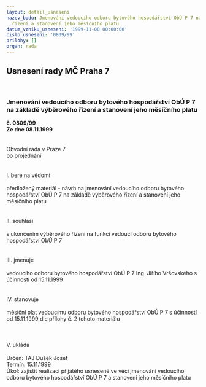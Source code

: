 ```yaml
---
layout: detail_usneseni
nazev_bodu: Jmenování vedoucího odboru bytového hospodářství ObÚ P 7 na základě výběrového
  řízení a stanovení jeho měsíčního platu
datum_vzniku_usneseni: '1999-11-08 00:00:00'
cislo_usneseni: '0809/99'
prilohy: []
organ: rada
---
```

<div id="ucUsn_pList" class="usn">
	<span><h2>Usnesení rady MČ Praha 7 </h2>
<br></span><div class="standBody">
<span><h3>Jmenování vedoucího odboru bytového hospodářství ObÚ P 7 na základě výběrového řízení a stanovení jeho měsíčního platu</h3></span><div class="center">
		<strong>č. 0809/99</strong><br>
	</div>
<div class="center">
		<strong>Ze dne 08.11.1999</strong><br><br>
	</div>
<br>Obvodní rada v Praze 7<br>po projednání<br><br><br>I.	bere na vědomí<br><br> předložený materiál - návrh na jmenování vedoucího odboru bytového hospodářství ObÚ P 7 na základě výběrového řízení a stanovení jeho měsíčního platu<br><br><br>II.	souhlasí <br><br>s ukončením výběrového řízení na funkci vedoucí odboru bytového hospodářství ObÚ P 7<br><br><br>III.	jmenuje<br><br>vedoucího odboru bytového hospodářství ObÚ P 7 Ing. Jiřího Vršovského s účinností od 15.11.1999<br><br><br>IV.	stanovuje <br><br>měsíční plat vedoucímu odboru bytového hospodářství ObÚ P 7  s účinností od 15.11.1999 dle přílohy č. 2 tohoto materiálu<br><br><br><br>V.	ukládá <br><br> Určen:	     	TAJ Dušek Josef<br>Termín: 15.11.1999<br>Úkol:	zajistit realizaci přijatého usnesené ve věci jmenování vedoucího odboru bytového hospodářství ObÚ P  7 a stanovení jeho měsíčního platu<br><br>
</div>
</div>
